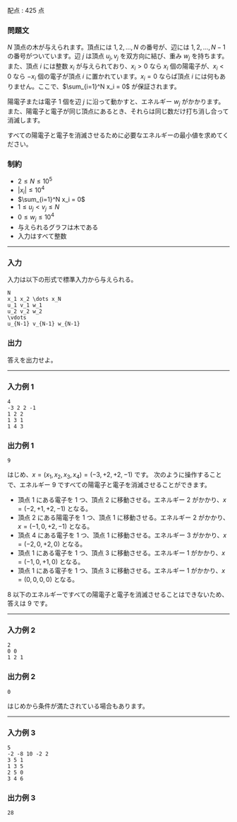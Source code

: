 配点 : $425$ 点

### 問題文

$N$ 頂点の木が与えられます。頂点には $1,2,\dots,N$ の番号が、辺には $1,2,\dots,N-1$ の番号がついています。辺 $j$ は頂点 $u_j,v_j$ を双方向に結び、重み $w_j$ を持ちます。また、頂点 $i$ には整数 $x_i$ が与えられており、$x_i > 0$ なら $x_i$ 個の陽電子が、$x_i < 0$ なら $-x_i$ 個の電子が頂点 $i$ に置かれています。$x_i=0$ ならば頂点 $i$ には何もありません。ここで、$\sum_{i=1}^N x_i = 0$ が保証されます。

陽電子または電子 $1$ 個を辺 $j$ に沿って動かすと、エネルギー $w_j$ がかかります。また、陽電子と電子が同じ頂点にあるとき、それらは同じ数だけ打ち消し合って消滅します。

すべての陽電子と電子を消滅させるために必要なエネルギーの最小値を求めてください。

### 制約

  * $2 \leq N \leq 10^5$
  * $|x_i| \leq 10^4$
  * $\sum_{i=1}^N x_i = 0$
  * $1 \leq u_j < v_j \leq N$
  * $0 \leq w_j \leq 10^4$
  * 与えられるグラフは木である
  * 入力はすべて整数



* * *

### 入力

入力は以下の形式で標準入力から与えられる。
    
    
    N
    x_1 x_2 \dots x_N
    u_1 v_1 w_1
    u_2 v_2 w_2
    \vdots
    u_{N-1} v_{N-1} w_{N-1}

### 出力

答えを出力せよ。

* * *

### 入力例 1
    
    
    4
    -3 2 2 -1
    1 2 2
    1 3 1
    1 4 3

### 出力例 1
    
    
    9

はじめ、$x=(x_1,x_2,x_3,x_4)=(-3,+2,+2,-1)$ です。 次のように操作することで、エネルギー $9$ ですべての陽電子と電子を消滅させることができます。

  * 頂点 $1$ にある電子を $1$ つ、頂点 $2$ に移動させる。エネルギー $2$ がかかり、$x=(-2,+1,+2,-1)$ となる。
  * 頂点 $2$ にある陽電子を $1$ つ、頂点 $1$ に移動させる。エネルギー $2$ がかかり、$x=(-1,0,+2,-1)$ となる。
  * 頂点 $4$ にある電子を $1$ つ、頂点 $1$ に移動させる。エネルギー $3$ がかかり、$x=(-2,0,+2,0)$ となる。
  * 頂点 $1$ にある電子を $1$ つ、頂点 $3$ に移動させる。エネルギー $1$ がかかり、$x=(-1,0,+1,0)$ となる。
  * 頂点 $1$ にある電子を $1$ つ、頂点 $3$ に移動させる。エネルギー $1$ がかかり、$x=(0,0,0,0)$ となる。



$8$ 以下のエネルギーですべての陽電子と電子を消滅させることはできないため、答えは $9$ です。

* * *

### 入力例 2
    
    
    2
    0 0
    1 2 1

### 出力例 2
    
    
    0

はじめから条件が満たされている場合もあります。

* * *

### 入力例 3
    
    
    5
    -2 -8 10 -2 2
    3 5 1
    1 3 5
    2 5 0
    3 4 6

### 出力例 3
    
    
    28